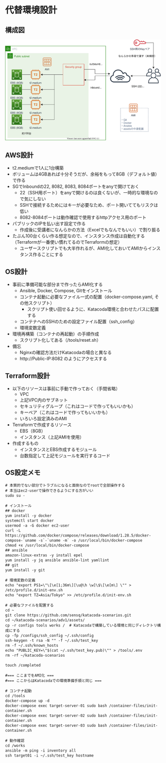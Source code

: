 # 代替環境設計

## 構成図

![](arch.drawio.svg)

## AWS設計

* t2.mediumで1人に1台構築
* ボリュームは4GBあれば十分そうだが、余裕をもって8GB（デフォルト値）で作る
* SGでInboundの22, 8082, 8083, 8084ポートをanyで開けておく
    * 22（SSH用ポート）をanyで開けるのは良くないが、一時的な環境なので気にしない
    * SSHで接続するためにはキーが必要なため、ポート開いててもリスクは低い
    * 8082-8084ポートは動作確認で使用するhttpアクセス用のポート
* パブリックのIPを払い出す設定で作る
    * 作成後に受講者になんらかの方法（Excelでもなんでもいい）で割り振る
* たぶん100台くらい作る想定なので、インスタンス作成は自動化する（Terraformが一番使い慣れてるのでTerraformの想定）
    * ユーザースクリプトでも大半作れるが、AMI化しておいてAMIからインスタンス作ることにする

## OS設計

* 事前に準備可能な部分まで作ったらAMI化する
    * Ansible, Docker, Compose, Gitをインストール
    * コンテナ起動に必要なファイル一式の配置（docker-compose.yaml, その他スクリプト）
        * スクリプト使い回せるように、Katacoda環境と合わせたパスに配置する
    * コンテナへのSSHのための設定ファイル配置（ssh_config）
    * 環境変数定義
* 環境再構築（コンテナの再起動）の手順作成
    * スクリプト化してある（/tools/reset.sh）
* 備忘
    * Nginxの確認方法だけKatacodaの場合と異なる
    * http://Public-IP:8082 のようにアクセスする

## Terraform設計

* 以下のリソースは事前に手動で作っておく（手間省略）
    * VPC
    * 上記VPC内のサブネット
    * セキュリティグループ（これはコードで作ってもいいかも）
    * キーペア（これはコードで作ってもいいかも）
    * いろいろ設定済みのAMI
* Terraformで作成するリソース
    * EBS（8GB）
    * インスタンス（上記AMIを使用）
* 作成するもの
    * インスタンスとEBS作成するモジュール
    * 台数指定して上記モジュールを実行するコード

## OS設定メモ

```bash=
# 本質的でない部分でトラブルになると面倒なのでrootで全部操作する
# 本当はec2-userで操作できるようにする方がいい
sudo su -

# インストール
## docker
yum install -y docker
systemctl start docker
usermod -a -G docker ec2-user
curl -L https://github.com/docker/compose/releases/download/1.28.5/docker-compose-`uname -s`-`uname -m` -o /usr/local/bin/docker-compose
chmod +x /usr/local/bin/docker-compose
## ansible
amazon-linux-extras -y install epel
yum install -y jq ansible ansible-lint yamllint
## git
yum install -y git

# 環境変数の定義
echo "export PS1=\"\[\e[1;36m\][\u@\h \w]\$\[\e[m\] \"" > /etc/profile.d/init-env.sh
echo "export TZ=Asia/Tokyo" >> /etc/profile.d/init-env.sh

# 必要なファイルを配置する
cd ~
git clone https://github.com/sensq/katacoda-scenarios.git
cd ~/katacoda-scenarios/adv1/assets/
cp -r configs tools works /  # Katacodaで構築している環境と同じディレクトリ構成にする
cp -fp /configs/ssh_config ~/.ssh/config
ssh-keygen -t rsa -N "" -f ~/.ssh/test_key
rm -f ~/.ssh/known_hosts 
echo "PUBLIC_KEY=\"$(cat ~/.ssh/test_key.pub)\"" > /tools/.env
rm -rf ~/katacoda-scenarios

touch /completed

#=== ここまでをAMI化 ===
#=== ここからはKatacodaでの環境準備手順と同じ ===

# コンテナ起動
cd /tools
docker-compose up -d
docker-compose exec target-server-01 sudo bash /container-files/init-container.sh
docker-compose exec target-server-02 sudo bash /container-files/init-container.sh
docker-compose exec target-server-03 sudo bash /container-files/init-container.sh

# 動作確認
cd /works
ansible -m ping -i inventory all
ssh target01 -i ~/.ssh/test_key hostname
```

